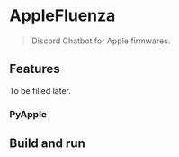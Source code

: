 # AppleFluenza

> Discord Chatbot for Apple firmwares.

## Features

To be filled later.

### PyApple


## Build and run

